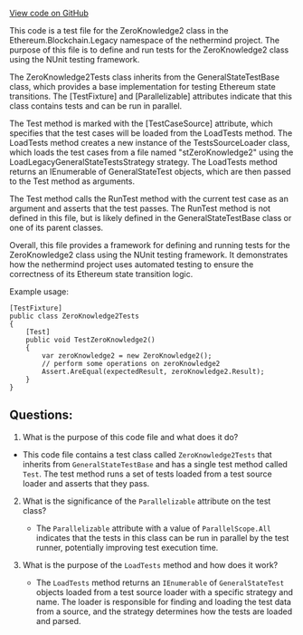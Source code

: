 [View code on GitHub](https://github.com/nethermindeth/nethermind/Ethereum.Blockchain.Legacy.Test/ZeroKnowledge2Tests.cs)

This code is a test file for the ZeroKnowledge2 class in the Ethereum.Blockchain.Legacy namespace of the nethermind project. The purpose of this file is to define and run tests for the ZeroKnowledge2 class using the NUnit testing framework. 

The ZeroKnowledge2Tests class inherits from the GeneralStateTestBase class, which provides a base implementation for testing Ethereum state transitions. The [TestFixture] and [Parallelizable] attributes indicate that this class contains tests and can be run in parallel. 

The Test method is marked with the [TestCaseSource] attribute, which specifies that the test cases will be loaded from the LoadTests method. The LoadTests method creates a new instance of the TestsSourceLoader class, which loads the test cases from a file named "stZeroKnowledge2" using the LoadLegacyGeneralStateTestsStrategy strategy. The LoadTests method returns an IEnumerable of GeneralStateTest objects, which are then passed to the Test method as arguments. 

The Test method calls the RunTest method with the current test case as an argument and asserts that the test passes. The RunTest method is not defined in this file, but is likely defined in the GeneralStateTestBase class or one of its parent classes. 

Overall, this file provides a framework for defining and running tests for the ZeroKnowledge2 class using the NUnit testing framework. It demonstrates how the nethermind project uses automated testing to ensure the correctness of its Ethereum state transition logic. 

Example usage:

```
[TestFixture]
public class ZeroKnowledge2Tests
{
    [Test]
    public void TestZeroKnowledge2()
    {
        var zeroKnowledge2 = new ZeroKnowledge2();
        // perform some operations on zeroKnowledge2
        Assert.AreEqual(expectedResult, zeroKnowledge2.Result);
    }
}
```
## Questions: 
 1. What is the purpose of this code file and what does it do?
   - This code file contains a test class called `ZeroKnowledge2Tests` that inherits from `GeneralStateTestBase` and has a single test method called `Test`. The test method runs a set of tests loaded from a test source loader and asserts that they pass.
   
2. What is the significance of the `Parallelizable` attribute on the test class?
   - The `Parallelizable` attribute with a value of `ParallelScope.All` indicates that the tests in this class can be run in parallel by the test runner, potentially improving test execution time.

3. What is the purpose of the `LoadTests` method and how does it work?
   - The `LoadTests` method returns an `IEnumerable` of `GeneralStateTest` objects loaded from a test source loader with a specific strategy and name. The loader is responsible for finding and loading the test data from a source, and the strategy determines how the tests are loaded and parsed.